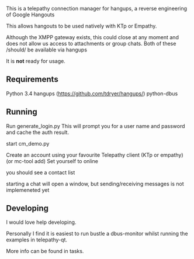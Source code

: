 This is a telepathy connection manager for hangups, a reverse engineering of Google Hangouts

This allows hangouts to be used natively with KTp or Empathy.

Although the XMPP gateway exists, this could close at any moment and does not allow us access to attachments or group chats. Both of these /should/ be available via hangups

It is **not** ready for usage.

## Requirements

Python 3.4
hangups (https://github.com/tdryer/hangups/)
python-dbus

## Running

Run generate_login.py
This will prompt you for a user name and password and cache the auth result.

start cm_demo.py

Create an account using your favourite Telepathy client (KTp or empathy)  (or mc-tool add)
Set yourself to online

you should see a contact list

starting a chat will open a window, but sending/receiving messages is not implemeneted yet


## Developing

I would love help developing.

Personally I find it is easiest to run bustle a dbus-monitor whilst running the examples in telepathy-qt.

More info can be found in tasks.
